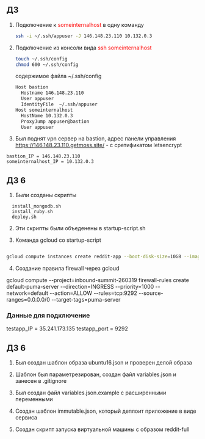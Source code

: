 
## ДЗ

1. Подключение к <span style="color:red">someinternalhost</span> в одну команду

    ```bash
    ssh -i ~/.ssh/appuser -J 146.148.23.110 10.132.0.3
    ```
2. Подключение из консоли вида <span style="color:red">ssh someinternalhost</span>
    ```bash
    touch ~/.ssh/config
    chmod 600 ~/.ssh/config
    ```
    содержимое файла ~/.ssh/config
    ```bash
    Host bastion
      Hostname 146.148.23.110
      User appuser
      IdentityFile  ~/.ssh/appuser
    Host someinternalhost
      HostName 10.132.0.3
      ProxyJump appuser@bastion
      User appuser
    ```

3. Был поднят vpn сервер на bastion, адрес панели управления https://146.148.23.110.getmoss.site/ - с сретификатом letsencrypt

```
bastion_IP = 146.148.23.110
someinternalhost_IP = 10.132.0.3
```

## ДЗ 6

1. Были созданы скрипты

```
  install_mongodb.sh
  install_ruby.sh
  deploy.sh
```

2. Эти скрипты были объеденены в  startup-script.sh

3. Команда gcloud  со startup-script

```bash

gcloud compute instances create reddit-app --boot-disk-size=10GB --image-family ubuntu-1604-lts --image-project=ubuntu-os-cloud --machine-type=g1-small --tags puma-server --restart-on-failure  --metadata-from-file startup-script=startup-script.sh

```

4. Создание правила firewall через gcloud

gcloud compute --project=inbound-summit-260319 firewall-rules create default-puma-server --direction=INGRESS --priority=1000 --network=default --action=ALLOW --rules=tcp:9292 --source-ranges=0.0.0.0/0 --target-tags=puma-server

### Данные для подключение

testapp_IP = 35.241.173.135
testapp_port = 9292


## ДЗ 6

1. Был создан шаблон образа ubuntu16.json и проверен делой образа

2. Шаблон был параметрезирован, создан файл variables.json и занесен в .gitignore

3. Был создан файл variables.json.example с расширенными переменными

4. Создан шаблон immutable.json, который деплоит приложение в виде сервиса

5. Создан скрипт запуска виртуальной машины с образом reddit-full
